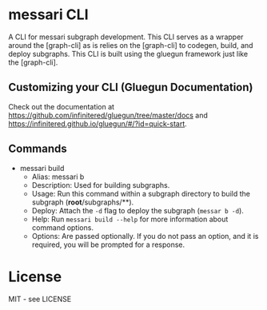 # messari CLI

A CLI for messari subgraph development. This CLI serves as a wrapper around the [graph-cli] as is relies on the [graph-cli] to codegen, build, and deploy subgraphs. This CLI is built using the gluegun framework just like the [graph-cli].

## Customizing your CLI (Gluegun Documentation)

Check out the documentation at https://github.com/infinitered/gluegun/tree/master/docs and https://infinitered.github.io/gluegun/#/?id=quick-start.

## Commands

- messari build
  - Alias: messari b
  - Description: Used for building subgraphs.
  - Usage: Run this command within a subgraph directory to build the subgraph (**root**/subgraphs/\*\*).
  - Deploy: Attach the `-d` flag to deploy the subgraph (`messar b -d`).
  - Help: Run `messari build --help` for more information about command options.
  - Options: Are passed optionally. If you do not pass an option, and it is required, you will be prompted for a response.

# License

MIT - see LICENSE
